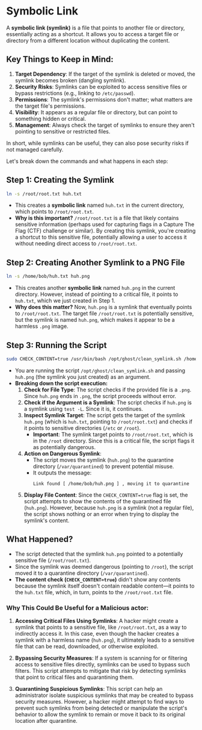 # Symbolic Link

A **symbolic link (symlink)** is a file that points to another file or directory, essentially acting as a shortcut. It allows you to access a target file or directory from a different location without duplicating the content.

## Key Things to Keep in Mind:
1. **Target Dependency**: If the target of the symlink is deleted or moved, the symlink becomes broken (dangling symlink).
2. **Security Risks**: Symlinks can be exploited to access sensitive files or bypass restrictions (e.g., linking to `/etc/passwd`).
3. **Permissions**: The symlink's permissions don't matter; what matters are the target file's permissions.
4. **Visibility**: It appears as a regular file or directory, but can point to something hidden or critical.
5. **Management**: Always check the target of symlinks to ensure they aren't pointing to sensitive or restricted files.

In short, while symlinks can be useful, they can also pose security risks if not managed carefully.

Let's break down the commands and what happens in each step:

## Step 1: Creating the Symlink
```bash
ln -s /root/root.txt huh.txt
```
- This creates a **symbolic link** named `huh.txt` in the current directory, which points to `/root/root.txt`.
- **Why is this important?**
  `/root/root.txt` is a file that likely contains sensitive information (perhaps used for capturing flags in a Capture The Flag (CTF) challenge or similar). By creating this symlink, you're creating a shortcut to this sensitive file, potentially allowing a user to access it without needing direct access to `/root/root.txt`.

## Step 2: Creating Another Symlink to a PNG File
```bash
ln -s /home/bob/huh.txt huh.png
```
- This creates another **symbolic link** named `huh.png` in the current directory. However, instead of pointing to a critical file, it points to `huh.txt`, which we just created in Step 1.
- **Why does this matter?**
  Now, `huh.png` is a symlink that eventually points to `/root/root.txt`. The target file `/root/root.txt` is potentially sensitive, but the symlink is named `huh.png`, which makes it appear to be a harmless `.png` image.

## Step 3: Running the Script
```bash
sudo CHECK_CONTENT=true /usr/bin/bash /opt/ghost/clean_symlink.sh /home/bob/huh.png
```
- You are running the script `/opt/ghost/clean_symlink.sh` and passing `huh.png` (the symlink you just created) as an argument.
- **Breaking down the script execution:**
  1. **Check for File Type**: The script checks if the provided file is a `.png`. Since `huh.png` ends in `.png`, the script proceeds without error.
  2. **Check if the Argument is a Symlink**: The script checks if `huh.png` is a symlink using `test -L`. Since it is, it continues.
  3. **Inspect Symlink Target**: The script gets the target of the symlink `huh.png` (which is `huh.txt`, pointing to `/root/root.txt`) and checks if it points to sensitive directories (`/etc` or `/root`).
     - **Important**: The symlink target points to `/root/root.txt`, which is in the `/root` directory. Since this is a critical file, the script flags it as potentially dangerous.
  4. **Action on Dangerous Symlink**:
     - The script moves the symlink (`huh.png`) to the quarantine directory (`/var/quarantined`) to prevent potential misuse.
     - It outputs the message:
       ```
       Link found [ /home/bob/huh.png ] , moving it to quarantine
       ```
  5. **Display File Content**: Since the `CHECK_CONTENT=true` flag is set, the script attempts to show the contents of the quarantined file (`huh.png`). However, because `huh.png` is a symlink (not a regular file), the script shows nothing or an error when trying to display the symlink's content.

## **What Happened?**
- The script detected that the symlink `huh.png` pointed to a potentially sensitive file (`/root/root.txt`).
- Since the symlink was deemed dangerous (pointing to `/root`), the script moved it to a quarantine directory (`/var/quarantined`).
- **The content check (`CHECK_CONTENT=true`)** didn't show any contents because the symlink itself doesn't contain readable content—it points to the `huh.txt` file, which, in turn, points to the `/root/root.txt` file.

### **Why This Could Be Useful for a Malicious actor:**
1. **Accessing Critical Files Using Symlinks**:
   A hacker might create a symlink that points to a sensitive file, like `/root/root.txt`, as a way to indirectly access it. In this case, even though the hacker creates a symlink with a harmless name (`huh.png`), it ultimately leads to a sensitive file that can be read, downloaded, or otherwise exploited.

2. **Bypassing Security Measures**:
   If a system is scanning for or filtering access to sensitive files directly, symlinks can be used to bypass such filters. This script attempts to mitigate that risk by detecting symlinks that point to critical files and quarantining them.

3. **Quarantining Suspicious Symlinks**:
   This script can help an administrator isolate suspicious symlinks that may be created to bypass security measures. However, a hacker might attempt to find ways to prevent such symlinks from being detected or manipulate the script's behavior to allow the symlink to remain or move it back to its original location after quarantine.

